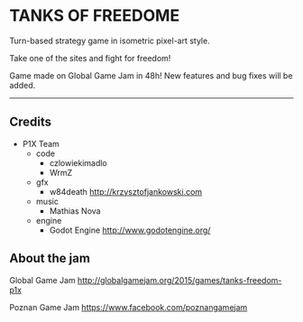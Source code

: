 # TANKS OF FREEDOME

Turn-based strategy game in isometric pixel-art style.

Take one of the sites and fight for freedom!

Game made on Global Game Jam in 48h!
New features and bug fixes will be added.

-------------

## Credits

* P1X Team
  * code
    * czlowiekimadlo
    * WrmZ
  * gfx
    * w84death http://krzysztofjankowski.com
  * music
    * Mathias Nova
  * engine
    * Godot Engine http://www.godotengine.org/

## About the jam
Global Game Jam
http://globalgamejam.org/2015/games/tanks-freedom-p1x

Poznan Game Jam
https://www.facebook.com/poznangamejam
